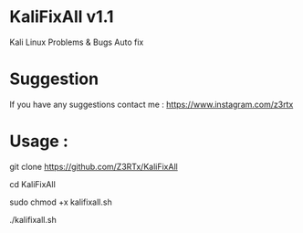 # KaliFixAll v1.1
Kali Linux Problems & Bugs Auto fix

# Suggestion
If you have any suggestions contact me : https://www.instagram.com/z3rtx

# Usage :
git clone https://github.com/Z3RTx/KaliFixAll

cd KaliFixAll

sudo chmod +x kalifixall.sh

./kalifixall.sh

